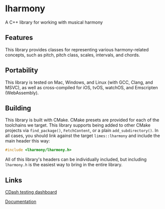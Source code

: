 # lharmony

A C++ library for working with musical harmony

## Features

This library provides classes for representing various harmony-related concepts, such as pitch, pitch
class, scales, intervals, and chords.

## Portability

This library is tested on Mac, Windows, and Linux (with GCC, Clang, and MSVC), as well as cross-compiled
for iOS, tvOS, watchOS, and Emscripten (WebAssembly).

## Building

This library is built with CMake. CMake presets are provided for each of the toolchains we target. This
library supports being added to other CMake projects via `find_package()`, `FetchContent`, or a plain
`add_subdirectory()`. In all cases, you should link against the target `limes::lharmony` and include
the main header this way:
```cpp
#include <lharmony/lharmony.h>
```
All of this library's headers can be individually included, but including `lharmony.h` is the easiest
way to bring in the entire library.

## Links

[CDash testing dashboard](https://my.cdash.org/index.php?project=lharmony)

[Documentation](https://benthevining.github.io/lharmony/)
